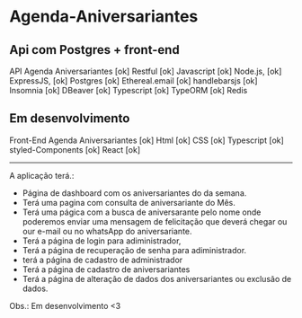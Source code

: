 # Agenda-Aniversariantes
Api com Postgres + front-end 
----------------------------------------------------------------
API Agenda Aniversariantes
[ok] Restful 
[ok] Javascript 
[ok] Node.js, 
[ok] ExpressJS, 
[ok] Postgres 
[ok] Ethereal.email
[ok] handlebarsjs
[ok] Insomnia 
[ok] DBeaver 
[ok]  Typescript
[ok]  TypeORM
[ok]  Redis

Em desenvolvimento
----------------------------------------------------------------
Front-End Agenda Aniversariantes
[ok] Html
[ok] CSS
[ok] Typescript
[ok] styled-Components
[ok] React
[ok]

----------------------------------------------------------------------------
A aplicação terá.:

* Página de dashboard com os aniversariantes do da semana.
* Terá uma pagina com consulta de aniversariante do Mês.
* Terá uma págica com a busca de aniversarante pelo nome onde poderemos enviar uma mensagem de felicitação que deverá chegar ou our e-mail ou no whatsApp do aniversariante.
* Terá a página de login para adiministrador,
* Terá a página de recuperação de senha para adiministrador.
* terá a página de cadastro de administrador
* Terá a página de cadastro de aniversariantes
* Terá a página de alteração de dados dos aniversariantes ou exclusão de dados.






Obs.: Em desenvolvimento <3
